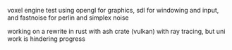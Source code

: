voxel engine test using opengl for graphics, sdl for windowing and input, and fastnoise for perlin and simplex noise

working on a rewrite in rust with ash crate (vulkan) with ray tracing, but uni work is hindering progress
